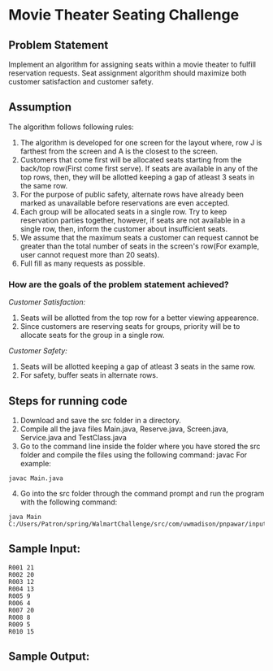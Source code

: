 # Movie Theater Seating Challenge

## Problem Statement
Implement an algorithm for assigning seats within a movie theater to fulfill reservation requests. Seat assignment algorithm should maximize both customer satisfaction and customer safety.

## Assumption
The algorithm follows following rules:
1. The algorithm is developed for one screen for the layout where, row J is farthest from the screen and A is the closest to the screen.
2. Customers that come first will be allocated seats starting from the back/top row(First come first serve). If seats are available in any of the top rows, then, they will be allotted keeping a gap of atleast 3 seats in the same row.
3. For the purpose of public safety, alternate rows have already been marked as unavailable before reservations are even accepted.
4. Each group will be allocated seats in a single row. Try to keep reservation parties together, however, if seats are not available in a single row, then, inform the customer about insufficient seats.
5. We assume that the maximum seats a customer can request cannot be greater than the total number of seats in the screen's row(For example, user cannot request more than 20 seats). 
6. Full fill as many requests as possible.

### How are the goals of the problem statement achieved?

_Customer Satisfaction:_
1. Seats will be allotted from the top row for a better viewing appearence.
2. Since customers are reserving seats for groups, priority will be to allocate seats for the group in a single row.

_Customer Safety:_
1. Seats will be allotted keeping a gap of atleast 3 seats in the same row.
2. For safety, buffer seats in alternate rows.

## Steps for running code

1. Download and save the src folder in a directory.
2. Compile all the java files Main.java, Reserve.java, Screen.java, Service.java and TestClass.java
3. Go to the command line inside the folder where you have stored the src folder and compile the files using the following command: javac
For example:    
```
javac Main.java
```
4. Go into the src folder through the command prompt and run the program with the following command:   
```
java Main C:/Users/Patron/spring/WalmartChallenge/src/com/uwmadison/pnpawar/input.txt
```

## Sample Input:
```
R001 21
R002 20
R003 12
R004 13
R005 9
R006 4
R007 20
R008 8
R009 5
R010 15
```

## Sample Output:
```

```
